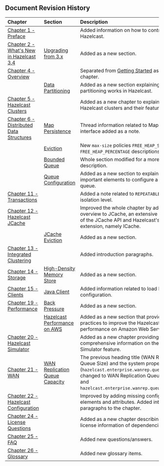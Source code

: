 

## Document Revision History

|Chapter|Section|Description|
|:-------|:-------|:-----------|
|[Chapter 1 - Preface](#preface)||Added information on how to contribute to Hazelcast.|
|[Chapter 2 - What's New in Hazelcast 3.4](#what-s-new-in-hazelcast-3-4)|[Upgrading from 3.x](#upgrading-from-3-x)|Added as a new section.|
|[Chapter 4 - Overview](#overview)||Separated from [Getting Started](#getting-started) as a new chapter.|
||[Data Partitioning](#data-partitioning)|Added as a new section explaining how the partitioning works in Hazelcast.|
|[Chapter 5 - Hazelcast Clusters](#hazelcast-clusters)||Added as a new chapter to explain the Hazelcast clusters and their features.|
|[Chapter 6 - Distributed Data Structures](#distributed-data-structures)|[Map Persistence](#map-persistence)|Thread information related to MapLoader interface added as a note.
||[Eviction](#eviction)|New `max-size` policies `FREE_HEAP_SIZE` and `FREE_HEAP_PERCENTAGE` descriptions added.
||[Bounded Queue](#bounded-queue)|Whole section modified for a more cleaner description.|
||[Queue Configuration](#queue-configuration)|Added as a new section to explain the important elements to configure a distributed queue.|
|[Chapter 11 - Transactions](#transactions)||Added a note related to `REPEATABLE_READ` isolation level.|
|[Chapter 12 - Hazelcast JCache](#hazelcast-jcache)||Improved the whole chapter by adding an overview to JCache, an extensive description of the JCache API and Hazelcast's JCache extension, namely ICache.|
||[JCache Eviction](#jcache-eviction)|Added as a new section.
|[Chapter 13 - Integrated Clustering](#integrated-clustering)||Added introduction paragraphs.|
|[Chapter 14 - Storage](#storage)|[High-Density Memory Store](#high-density-memory-store)|Added as a new section.|
|[Chapter 15 - Clients](#clients)|[Java Client](#java-client)|Added information related to load balancer configuration.|
|[Chapter 19 - Performance](#performance)|[Back Pressure](#back-pressure)|Added as a new section.|
||[Hazelcast Performance on AWS](#hazelcast-performance-on-aws)|Added as a new section that provides best practices to improve the Hazelcast performance on Amazon Web Service.|
|[Chapter 20 - Hazelcast Simulator](#hazelcast-simulator)||Added as a new chapter providing comprehensive information on the Hazelcast Simulator feature.
|[Chapter 21 - WAN](#wan)|[WAN Replication Queue Capacity](#wan-replication-queue-capacity)|The previous heading title (WAN Replication Queue Size) and the system property name (`hazelcast.enterprise.wanrep.queuesize`) changed to WAN Replication Queue Capacity and `hazelcast.enterprise.wanrep.queue.capacity`.|
|[Chapter 22 - Hazelcast Configuration](#hazelcast-configuration)||Improved by adding missing configuration elements and attributes. Added introduction paragraphs to the chapter.|
|[Chapter 24 - License Questions](#license-questions)||Added as a new chapter describing the license information of dependencies.|
|[Chapter 25 - FAQ](#frequently-asked-questions)||Added new questions/answers.|
|[Chapter 26 - Glossary](#glossary)||Added new glossary items.|






<br> </br>


